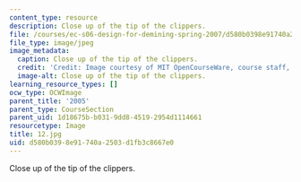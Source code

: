 ```yaml
---
content_type: resource
description: Close up of the tip of the clippers.
file: /courses/ec-s06-design-for-demining-spring-2007/d580b0398e91740a2503d1fb3c8667e0_12.jpg
file_type: image/jpeg
image_metadata:
  caption: Close up of the tip of the clippers.
  credit: 'Credit: Image courtesy of MIT OpenCourseWare, course staff, and students.'
  image-alt: Close up of the tip of the clippers.
learning_resource_types: []
ocw_type: OCWImage
parent_title: '2005'
parent_type: CourseSection
parent_uid: 1d18675b-b031-9dd8-4519-2954d1114661
resourcetype: Image
title: 12.jpg
uid: d580b039-8e91-740a-2503-d1fb3c8667e0
---
```

Close up of the tip of the clippers.

